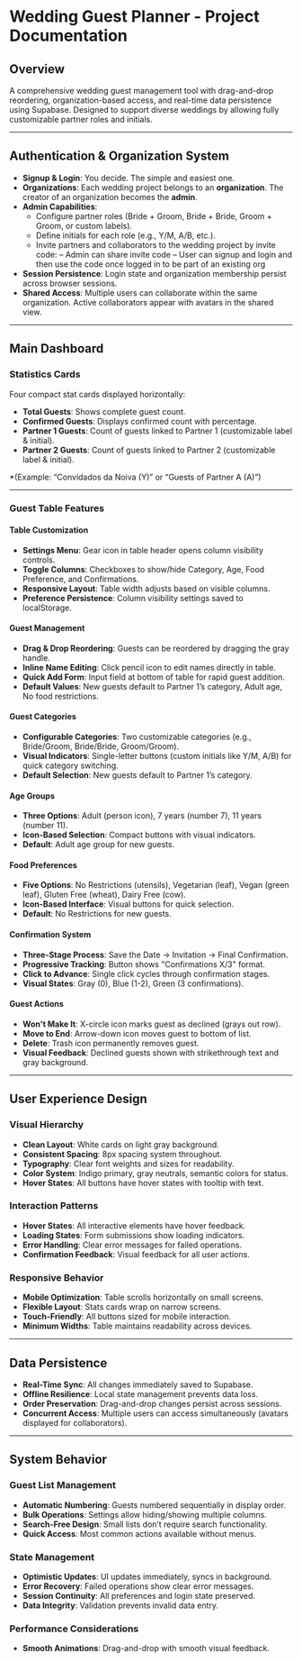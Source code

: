 # Wedding Guest Planner - Project Documentation

## Overview

A comprehensive wedding guest management tool with drag-and-drop reordering, organization-based access, and real-time data persistence using Supabase. Designed to support diverse weddings by allowing fully customizable partner roles and initials.

---

## Authentication & Organization System

- **Signup & Login**: You decide. The simple and easiest one.
- **Organizations**: Each wedding project belongs to an **organization**. The creator of an organization becomes the **admin**.
- **Admin Capabilities**:
  - Configure partner roles (Bride + Groom, Bride + Bride, Groom + Groom, or custom labels).
  - Define initials for each role (e.g., Y/M, A/B, etc.).
  - Invite partners and collaborators to the wedding project by invite code:
    – Admin can share invite code
    – User can signup and login and then use the code once logged in to be part of an existing org
- **Session Persistence**: Login state and organization membership persist across browser sessions.
- **Shared Access**: Multiple users can collaborate within the same organization. Active collaborators appear with avatars in the shared view.

---

## Main Dashboard

### Statistics Cards

Four compact stat cards displayed horizontally:

- **Total Guests**: Shows complete guest count.
- **Confirmed Guests**: Displays confirmed count with percentage.
- **Partner 1 Guests**: Count of guests linked to Partner 1 (customizable label & initial).
- **Partner 2 Guests**: Count of guests linked to Partner 2 (customizable label & initial).

\*(Example: “Convidados da Noiva (Y)” or “Guests of Partner A (A)”)

---

### Guest Table Features

#### Table Customization

- **Settings Menu**: Gear icon in table header opens column visibility controls.
- **Toggle Columns**: Checkboxes to show/hide Category, Age, Food Preference, and Confirmations.
- **Responsive Layout**: Table width adjusts based on visible columns.
- **Preference Persistence**: Column visibility settings saved to localStorage.

#### Guest Management

- **Drag & Drop Reordering**: Guests can be reordered by dragging the gray handle.
- **Inline Name Editing**: Click pencil icon to edit names directly in table.
- **Quick Add Form**: Input field at bottom of table for rapid guest addition.
- **Default Values**: New guests default to Partner 1’s category, Adult age, No food restrictions.

#### Guest Categories

- **Configurable Categories**: Two customizable categories (e.g., Bride/Groom, Bride/Bride, Groom/Groom).
- **Visual Indicators**: Single-letter buttons (custom initials like Y/M, A/B) for quick category switching.
- **Default Selection**: New guests default to Partner 1’s category.

#### Age Groups

- **Three Options**: Adult (person icon), 7 years (number 7), 11 years (number 11).
- **Icon-Based Selection**: Compact buttons with visual indicators.
- **Default**: Adult age group for new guests.

#### Food Preferences

- **Five Options**: No Restrictions (utensils), Vegetarian (leaf), Vegan (green leaf), Gluten Free (wheat), Dairy Free (cow).
- **Icon-Based Interface**: Visual buttons for quick selection.
- **Default**: No Restrictions for new guests.

#### Confirmation System

- **Three-Stage Process**: Save the Date → Invitation → Final Confirmation.
- **Progressive Tracking**: Button shows "Confirmations X/3" format.
- **Click to Advance**: Single click cycles through confirmation stages.
- **Visual States**: Gray (0), Blue (1-2), Green (3 confirmations).

#### Guest Actions

- **Won't Make It**: X-circle icon marks guest as declined (grays out row).
- **Move to End**: Arrow-down icon moves guest to bottom of list.
- **Delete**: Trash icon permanently removes guest.
- **Visual Feedback**: Declined guests shown with strikethrough text and gray background.

---

## User Experience Design

### Visual Hierarchy

- **Clean Layout**: White cards on light gray background.
- **Consistent Spacing**: 8px spacing system throughout.
- **Typography**: Clear font weights and sizes for readability.
- **Color System**: Indigo primary, gray neutrals, semantic colors for status.
- **Hover States**: All buttons have hover states with tooltip with text.

### Interaction Patterns

- **Hover States**: All interactive elements have hover feedback.
- **Loading States**: Form submissions show loading indicators.
- **Error Handling**: Clear error messages for failed operations.
- **Confirmation Feedback**: Visual feedback for all user actions.

### Responsive Behavior

- **Mobile Optimization**: Table scrolls horizontally on small screens.
- **Flexible Layout**: Stats cards wrap on narrow screens.
- **Touch-Friendly**: All buttons sized for mobile interaction.
- **Minimum Widths**: Table maintains readability across devices.

---

## Data Persistence

- **Real-Time Sync**: All changes immediately saved to Supabase.
- **Offline Resilience**: Local state management prevents data loss.
- **Order Preservation**: Drag-and-drop changes persist across sessions.
- **Concurrent Access**: Multiple users can access simultaneously (avatars displayed for collaborators).

---

## System Behavior

### Guest List Management

- **Automatic Numbering**: Guests numbered sequentially in display order.
- **Bulk Operations**: Settings allow hiding/showing multiple columns.
- **Search-Free Design**: Small lists don’t require search functionality.
- **Quick Access**: Most common actions available without menus.

### State Management

- **Optimistic Updates**: UI updates immediately, syncs in background.
- **Error Recovery**: Failed operations show clear error messages.
- **Session Continuity**: All preferences and login state preserved.
- **Data Integrity**: Validation prevents invalid data entry.

### Performance Considerations

- **Smooth Animations**: Drag-and-drop with smooth visual feedback.

